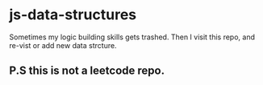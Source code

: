 # js-data-structures

Sometimes my logic building skills gets trashed. Then I visit this repo, and re-vist or add new data strcture.
## P.S this is not a leetcode repo.
